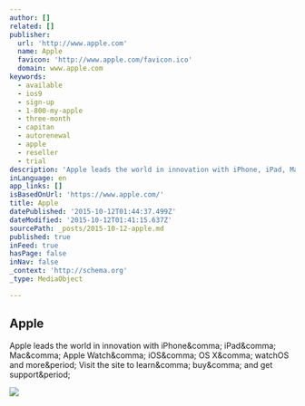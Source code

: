 ```yaml
---
author: []
related: []
publisher:
  url: 'http://www.apple.com'
  name: Apple
  favicon: 'http://www.apple.com/favicon.ico'
  domain: www.apple.com
keywords:
  - available
  - ios9
  - sign-up
  - 1-800-my-apple
  - three-month
  - capitan
  - autorenewal
  - apple
  - reseller
  - trial
description: 'Apple leads the world in innovation with iPhone, iPad, Mac, Apple Watch, iOS, OS X, watchOS and more. Visit the site to learn, buy, and get support.'
inLanguage: en
app_links: []
isBasedOnUrl: 'https://www.apple.com/'
title: Apple
datePublished: '2015-10-12T01:44:37.499Z'
dateModified: '2015-10-12T01:41:15.637Z'
sourcePath: _posts/2015-10-12-apple.md
published: true
inFeed: true
hasPage: false
inNav: false
_context: 'http://schema.org'
_type: MediaObject

---
```

<article style=""><h1>Apple</h1><p>Apple leads the world in innovation with iPhone&amp;comma; iPad&amp;comma; Mac&amp;comma; Apple Watch&amp;comma; iOS&amp;comma; OS X&amp;comma; watchOS and more&amp;period; Visit the site to learn&amp;comma; buy&amp;comma; and get support&amp;period;</p><img src="http://images.apple.com/home/images/og.jpg?201509172153" /></article>